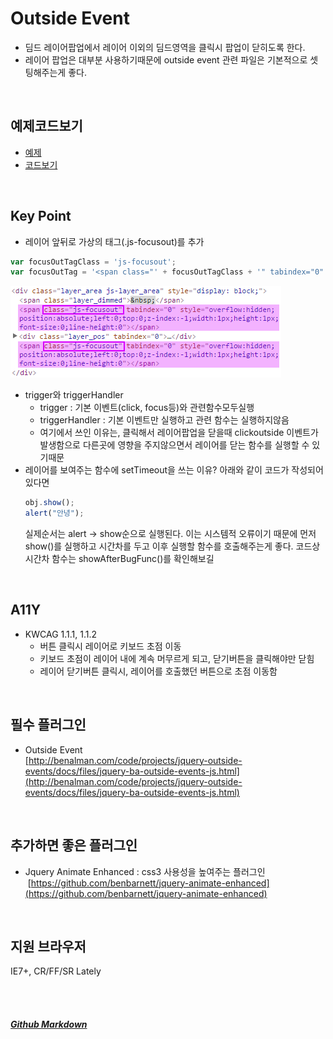 # Outside Event
* 딤드 레이어팝업에서 레이어 이외의 딤드영역을 클릭시 팝업이 닫히도록 한다.
* 레이어 팝업은 대부분 사용하기때문에 outside event 관련 파일은 기본적으로 셋팅해주는게 좋다.

<br>

## 예제코드보기
* [예제](https://vlueviolet.github.io/study/exam/exam7/index_final2.html)
* [코드보기](https://github.com/vlueviolet/study/blob/gh-pages/exam/exam7/index_final2.html)
<br>

## Key Point
* 레이어 앞뒤로 가상의 태그(.js-focusout)를 추가
```javascript
var focusOutTagClass = 'js-focusout';
var focusOutTag = '<span class="' + focusOutTagClass + '" tabindex="0" style="overflow:hidden;position:absolute;left:0;top:0;z-index:-1;width:1px;height:1px;font-size:0;line-height:0"></span>';
```
![](/img/summary/exam7/1.png)
+ trigger와 triggerHandler
  + trigger : 기본 이벤트(click, focus등)와 관련함수모두실행
  + triggerHandler : 기본 이벤트만 실행하고 관련 함수는 실행하지않음
  + 여기에서 쓰인 이유는, 클릭해서 레이어팝업을 닫을때 clickoutside 이벤트가 발생함으로 다른곳에 영향을 주지않으면서 레이어를 닫는 함수를 실행할 수 있기때문
+ 레이어를 보여주는 함수에 setTimeout을 쓰는 이유?
  아래와 같이 코드가 작성되어 있다면
  ```javascript
  obj.show();
  alert("안녕");
  ```
  실제순서는 alert → show순으로 실행된다.
  이는 시스템적 오류이기 때문에 먼저 show()를 실행하고 시간차를 두고 이후 실행할 함수를 호출해주는게 좋다.
  코드상 시간차 함수는 showAfterBugFunc()를 확인해보길
   

<br>

## A11Y
* KWCAG 1.1.1, 1.1.2
  * 버튼 클릭시 레이어로 키보드 초점 이동
  * 키보드 초점이 레이어 내에 계속 머무르게 되고, 닫기버튼을 클릭해야만 닫힘
  * 레이어 닫기버튼 클릭시, 레이어를 호출했던 버튼으로 초점 이동함
<br>

## 필수 플러그인
* Outside Event<br>[http://benalman.com/code/projects/jquery-outside-events/docs/files/jquery-ba-outside-events-js.html](http://benalman.com/code/projects/jquery-outside-events/docs/files/jquery-ba-outside-events-js.html)
<br>

## 추가하면 좋은 플러그인
* Jquery Animate Enhanced : css3 사용성을 높여주는 플러그인<br>
  [https://github.com/benbarnett/jquery-animate-enhanced](https://github.com/benbarnett/jquery-animate-enhanced)
<br>

## 지원 브라우저
IE7+, CR/FF/SR Lately



<br><br>
##### [Github Markdown](https://guides.github.com/features/mastering-markdown/)
